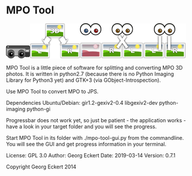 MPO Tool
========

![](./camera.png)![](./mpo_split.png)![](./anaglyph.png)![](jps_cross.png)![](./jps_parallel.png)

MPO Tool is a little piece of software for splitting and converting MPO 3D photos. It is written in python2.7 (because there is no Python Imaging Library for Python3 yet) and GTK+3 (via GObject-Introspection).


Use MPO Tool to convert MPO to JPS.

Dependencies Ubuntu/Debian:
gir1.2-gexiv2-0.4
libgexiv2-dev
python-imaging
python-gi

Progressbar does not work yet, so just be patient - the application works - have
a look in your target folder and you will see the progress.

Start MPO Tool in its folder with ./mpo-tool-gui.py from the commandline.
You will see the GUI and get progress information in your terminal.

License: GPL 3.0
Author: Georg Eckert
Date: 2019-03-14
Version: 0.7.1

Copyright Georg Eckert 2014
